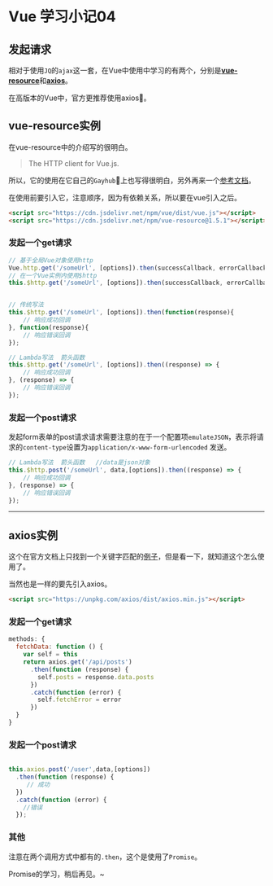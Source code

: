 # Vue 学习小记04

## 发起请求

相对于使用`JQ`的`ajax`这一套，在Vue中使用中学习的有两个，分别是[**vue-resource**](<https://github.com/pagekit/vue-resource>)和[**axios**](<https://github.com/axios/axios>)。

在高版本的Vue中，官方更推荐使用axios:rocket:。

## vue-resource实例

在vue-resource中的介绍写的很明白。

> The HTTP client for Vue.js.

所以，它的使用在它自己的`Gayhub`:dog:上​也写得很明白，另外再来一个[参考文档](<https://www.cnblogs.com/yuzhengbo/p/6714355.html>)。

在使用前要引入它，注意顺序，因为有依赖关系，所以要在vue引入之后。

```html
<script src="https://cdn.jsdelivr.net/npm/vue/dist/vue.js"></script>
<script src="https://cdn.jsdelivr.net/npm/vue-resource@1.5.1"></script>
```



### 发起一个get请求

```js
// 基于全局Vue对象使用http
Vue.http.get('/someUrl', [options]).then(successCallback, errorCallback);
// 在一个Vue实例内使用$http
this.$http.get('/someUrl', [options]).then(successCallback, errorCallback);


// 传统写法
this.$http.get('/someUrl', [options]).then(function(response){
    // 响应成功回调
}, function(response){
    // 响应错误回调
});

// Lambda写法  箭头函数
this.$http.get('/someUrl', [options]).then((response) => {
    // 响应成功回调
}, (response) => {
    // 响应错误回调
});
```



### 发起一个post请求

发起form表单的post请求请求需要注意的在于一个配置项`emulateJSON`，表示将请求的`content-type`设置为`application/x-www-form-urlencoded` 发送。

```js
// Lambda写法  箭头函数   //data是json对象
this.$http.post('/someUrl', data,[options]).then((response) => {
    // 响应成功回调
}, (response) => {
    // 响应错误回调
});
```

-----

## axios实例

这个在官方文档上只找到一个关键字匹配的[例子]([https://cn.vuejs.org/v2/guide/migration-vue-router.html#loadingRouteData-%E7%A7%BB%E9%99%A4](https://cn.vuejs.org/v2/guide/migration-vue-router.html#loadingRouteData-移除))，但是看一下，就知道这个怎么使用了。

当然也是一样的要先引入axios。

```html
<script src="https://unpkg.com/axios/dist/axios.min.js"></script>
```



### 发起一个get请求

```js
methods: {
  fetchData: function () {
    var self = this
    return axios.get('/api/posts')
      .then(function (response) {
        self.posts = response.data.posts
      })
      .catch(function (error) {
        self.fetchError = error
      })
  }
}
```

### 发起一个post请求

```js

this.axios.post('/user',data,[options])
  .then(function (response) {
     // 成功
  })
  .catch(function (error) {
    //错误
  });
```

### 其他

注意在两个调用方式中都有的`.then`，这个是使用了`Promise`。

Promise的学习，稍后再见。~




